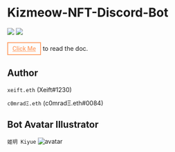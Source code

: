 # Kizmeow-NFT-Discord-Bot

<a href="https://kizmeow.gitbook.io/kizmeow-nft-discord-bot/"><img src="https://img.shields.io/badge/read-doc-green"></a>
![](https://tokei.rs/b1/github/Xeift/Kizmeow-NFT-Discord-Bot)

<style>
.btn {
  padding: 5px 10px;
  font-family: "Roboto", sans-serif;
  font-weight: 500;
  background: transparent;
  outline: none !important;
  cursor: pointer;
  transition: all 0.3s ease;
  position: relative;
  display: inline-block;
  border: 2px solid #FFA46E;
  z-index: 1;
  color: #FFA46E;
}
.btn:after {
  position: absolute;
  content: "";
  width: 100%;
  height: 0;
  bottom: 0;
  left: 0;
  z-index: -1;
  background: #FFA46E;
  transition: all 0.3s ease;
}
.btn:hover {
  color: rgb(0, 0, 0);
}
.btn:hover:after {
  top: 0;
  height: 100%;
}
.btn:active {
  top: 2px;
}
</style>
<a href="https://kizmeow.gitbook.io/kizmeow-nft-discord-bot/" class="btn">Click Me</a>
to read the doc.

Author
-----------------

`xeift.eth` (Xeift#1230)

`c0mradΞ.eth` (c0mradΞ.eth#0084)

Bot Avatar Illustrator
-----------------
`姬玥 Kiyue`
![avatar](https://user-images.githubusercontent.com/80938768/146544100-315cdd44-7461-441b-a3dd-d3ee653b145a.png)